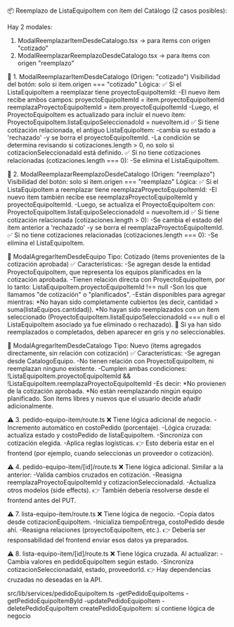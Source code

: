📦 Reemplazo de ListaEquipoItem con ítem del Catálogo (2 casos posibles):

Hay 2 modales:
1. ModalReemplazarItemDesdeCatalogo.tsx → para ítems con origen "cotizado"
2. ModalReemplazarReemplazoDesdeCatalogo.tsx → para ítems con origen "reemplazo"

🔁 1. ModalReemplazarItemDesdeCatalogo (Origen: "cotizado")
      Visibilidad del botón: solo si item.origen === "cotizado"
Lógica:
✅ Si el ListaEquipoItem a reemplazar tiene proyectoEquipoItemId:
    -El nuevo ítem recibe ambos campos:
          proyectoEquipoItemId = item.proyectoEquipoItemId
          reemplazaProyectoEquipoItemId = item.proyectoEquipoItemId
   -Luego, el ProyectoEquipoItem es actualizado para incluir el nuevo ítem:
       ProyectoEquipoItem.listaEquipoSeleccionadoId = nuevoItem.id
✅ Si tiene cotización relacionada, el antiguo ListaEquipoItem:
   -cambia su estado a 'rechazado'
   -y se borra el proyectoEquipoItemId.
   -La condición se determina revisando si cotizaciones.length > 0, no solo si cotizacionSeleccionadaId está definido.
✅ Si no tiene cotizaciones relacionadas (cotizaciones.length === 0):
   -Se elimina el ListaEquipoItem.

🔁 2. ModalReemplazarReemplazoDesdeCatalogo (Origen: "reemplazo")
    Visibilidad del botón: solo si item.origen === "reemplazo"
Lógica:
✅ Si el ListaEquipoItem a reemplazar tiene reemplazaProyectoEquipoItemId:
    -El nuevo ítem también recibe ese reemplazaProyectoEquipoItemId y proyectoEquipoItemId.
    -Luego, se actualiza el ProyectoEquipoItem con:
         ProyectoEquipoItem.listaEquipoSeleccionadoId = nuevoItem.id
✅ Si tiene cotización relacionada (cotizaciones.length > 0):
  -Se cambia el estado del ítem anterior a 'rechazado'
  -y se borra el reemplazaProyectoEquipoItemId.
✅ Si no tiene cotizaciones relacionadas (cotizaciones.length === 0):
  -Se elimina el ListaEquipoItem.


🧩 ModalAgregarItemDesdeEquipo
Tipo: Cotizado (ítems provenientes de la cotización aprobada)
✅ Características:
  -Se agregan desde la entidad ProyectoEquipoItem, que representa los equipos planificados en la cotización aprobada.
  -Tienen relación directa con ProyectoEquipoItem, por lo tanto:
        ListaEquipoItem.proyectoEquipoItemId !== null
  -Son los que llamamos "de cotización" o "planificados".
  -Están disponibles para agregar mientras:
        *No hayan sido completamente cubiertos (es decir, cantidad > suma(listaEquipos.cantidad)).
        *No hayan sido reemplazados con un ítem seleccionado (ProyectoEquipoItem.listaEquipoSeleccionadoId === null o el ListaEquipoItem asociado ya fue eliminado o rechazado).
🛑 Si ya han sido reemplazados o completados, deben aparecer en gris y no seleccionables.


🧩 ModalAgregarItemDesdeCatalogo
Tipo: Nuevo (ítems agregados directamente, sin relación con cotización)
✅ Características:
  -Se agregan desde CatalogoEquipo.
  -No tienen relación con ProyectoEquipoItem, ni reemplazan ninguno existente.
  -Cumplen ambas condiciones:
        !ListaEquipoItem.proyectoEquipoItemId && !ListaEquipoItem.reemplazaProyectoEquipoItemId
  -Es decir:
        *No provienen de la cotización aprobada.
        *No están reemplazando ningún equipo planificado.
Son ítems libres y nuevos que el usuario decide añadir adicionalmente.





⚠️ 3. pedido-equipo-item/route.ts
❌ Tiene lógica adicional de negocio.
-Incremento automático en costoPedido (porcentaje).
-Lógica cruzada: actualiza estado y costoPedido de listaEquipoItem.
-Sincroniza con cotización elegida.
-Aplica reglas logísticas.
👉 Esto debería estar en el frontend (por ejemplo, cuando seleccionas un proveedor o cotización).


⚠️ 4. pedido-equipo-item/[id]/route.ts
❌ Tiene lógica adicional.
Similar a la anterior:
-Valida cambios cruzados en cotización.
-Reasigna reemplazaProyectoEquipoItemId y cotizacionSeleccionadaId.
-Actualiza otros modelos (side effects).
👉 También debería resolverse desde el frontend antes del PUT.

⚠️ 7. lista-equipo-item/route.ts
❌ Tiene lógica de negocio.
-Copia datos desde cotizacionEquipoItem.
-Inicializa tiempoEntrega, costoPedido desde ahí.
-Reasigna relaciones (proyectoEquipoItem, etc.).
👉 Debería ser responsabilidad del frontend enviar esos datos ya preparados.

⚠️ 8. lista-equipo-item/[id]/route.ts
❌ Tiene lógica cruzada.
Al actualizar:
-Cambia valores en pedidoEquipoItem según estado.
-Sincroniza cotizacionSeleccionadaId, estado, proveedorId.
👉 Hay dependencias cruzadas no deseadas en la API.



src/lib/services/pedidoEquipoItem.ts
-getPedidoEquipoItems
-getPedidoEquipoItemById
-updatePedidoEquipoItem
-deletePedidoEquipoItem
createPedidoEquipoItem: sí contiene lógica de negocio
